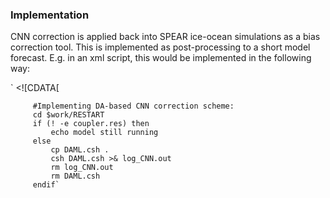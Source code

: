 ### Implementation ###

CNN correction is applied back into SPEAR ice-ocean simulations as a bias correction tool. This is implemented as post-processing to a short model forecast. E.g. in an xml script, this would be implemented in the following way:

`<freInclude name="OM4_postprocess">
      <postProcess>
         <csh><![CDATA[ 
         
         #Implementing DA-based CNN correction scheme:                                                                                                                               
         cd $work/RESTART                                                                                                                                                              
         if (! -e coupler.res) then                                                                                                                                                    
             echo model still running                                                                                                                                                  
         else                                                                                                                                                                          
             cp DAML.csh .                                                                                                                                                             
             csh DAML.csh >& log_CNN.out                                                                                                                                               
             rm log_CNN.out                                                                                                                                                            
             rm DAML.csh                                                                                                                                                               
         endif`
